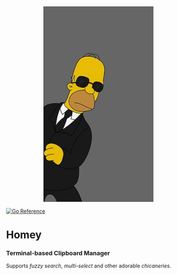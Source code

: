 <p align="center">
  <img src="https://github.com/kaliv0/homey/blob/main/assets/homey.jpg?raw=true" width="300" alt="Homey">
</p>

[![Go Reference](https://pkg.go.dev/badge/github.com/kaliv0/homey.svg)](https://pkg.go.dev/github.com/kaliv0/homey)

# Homey
### Terminal-based Clipboard Manager

Supports <i>fuzzy search</i>, <i>multi-select</i> and other adorable <i>chicaneries</i>.<br>
